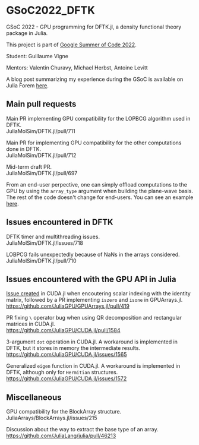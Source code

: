 # GSoC2022_DFTK
GSoC 2022 - GPU programming for DFTK.jl, a density functional theory package in Julia. 

This project is part of [Google Summer of Code 2022](https://summerofcode.withgoogle.com/programs/2022/projects/GSUS0kxC).

Student: Guillaume Vigne

Mentors: Valentin Churavy, Michael Herbst, Antoine Levitt

A blog post summarizing my experience during the GSoC is available on Julia Forem [here](https://forem.julialang.org/guillaumevigne/gpu-programming-in-dftkjl-gsoc-2022-123k).

## Main pull requests
Main PR implementing GPU compatibility for the LOPBCG algorithm used in DFTK.  
JuliaMolSim/DFTK.jl/pull/711

Main PR for implementing GPU compatibility for the other computations done in DFTK.  
JuliaMolSim/DFTK.jl/pull/712

Mid-term draft PR.  
JuliaMolSim/DFTK.jl/pull/697

From an end-user perpective, one can simply offload computations to the GPU by using the `array_type` argument when building the plane-wave basis. The rest of the code doesn't change for end-users. You can see an example [here](https://github.com/GVigne/DFTK.jl/blob/gpu_hpc/examples/gpu.jl).

## Issues encountered in DFTK
DFTK timer and multithreading issues.  
JuliaMolSim/DFTK.jl/issues/718

LOBPCG fails unexpectedly because of NaNs in the arrays considered.  
JuliaMolSim/DFTK.jl/pull/710

## Issues encountered with the GPU API in Julia
[Issue created](https://github.com/JuliaGPU/CUDA.jl/issues/1557) in CUDA.jl when encoutering scalar indexing with the identity matrix, followed by a PR implementing `iszero` and `isone` in GPUArrays.jl.  
https://github.com/JuliaGPU/GPUArrays.jl/pull/419

PR fixing `\` operator bug when using QR decomposition and rectangular matrices in CUDA.jl.  
https://github.com/JuliaGPU/CUDA.jl/pull/1584

3-argument `dot` operation in CUDA.jl. A workaround is implemented in DFTK, but it stores in memory the intermediate results.  
https://github.com/JuliaGPU/CUDA.jl/issues/1565

Generalized `eigen` function in CUDA.jl. A workaround is implemented in DFTK, although only for `Hermitian` structures.  
https://github.com/JuliaGPU/CUDA.jl/issues/1572


## Miscellaneous
GPU compatibility for the BlockArray structure.  
JuliaArrays/BlockArrays.jl/issues/215

Discussion about the way to extract the base type of an array.  
https://github.com/JuliaLang/julia/pull/46213

